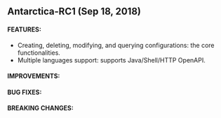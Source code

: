 ## Antarctica-RC1 (Sep 18, 2018)

#### FEATURES:

* Creating, deleting, modifying, and querying configurations: the core functionalities.
* Multiple languages support: supports Java/Shell/HTTP OpenAPI.



#### IMPROVEMENTS:

#### BUG FIXES:

#### BREAKING CHANGES:
